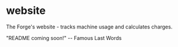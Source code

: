 # website
The Forge's website - tracks machine usage and calculates charges.

"README coming soon!" -- Famous Last Words
